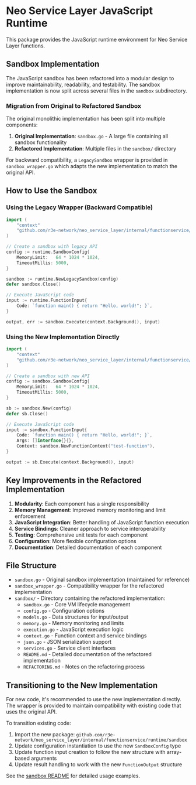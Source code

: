 # Neo Service Layer JavaScript Runtime

This package provides the JavaScript runtime environment for Neo Service Layer functions.

## Sandbox Implementation

The JavaScript sandbox has been refactored into a modular design to improve maintainability, readability, and testability. The sandbox implementation is now split across several files in the `sandbox` subdirectory.

### Migration from Original to Refactored Sandbox

The original monolithic implementation has been split into multiple components:

1. **Original Implementation**: `sandbox.go` - A large file containing all sandbox functionality
2. **Refactored Implementation**: Multiple files in the `sandbox/` directory

For backward compatibility, a `LegacySandbox` wrapper is provided in `sandbox_wrapper.go` which adapts the new implementation to match the original API.

## How to Use the Sandbox

### Using the Legacy Wrapper (Backward Compatible)

```go
import (
    "context"
    "github.com/r3e-network/neo_service_layer/internal/functionservice/runtime"
)

// Create a sandbox with legacy API
config := runtime.SandboxConfig{
    MemoryLimit:   64 * 1024 * 1024,
    TimeoutMillis: 5000,
}

sandbox := runtime.NewLegacySandbox(config)
defer sandbox.Close()

// Execute JavaScript code
input := runtime.FunctionInput{
    Code: `function main() { return "Hello, world!"; }`,
}

output, err := sandbox.Execute(context.Background(), input)
```

### Using the New Implementation Directly

```go
import (
    "context"
    "github.com/r3e-network/neo_service_layer/internal/functionservice/runtime/sandbox"
)

// Create a sandbox with new API
config := sandbox.SandboxConfig{
    MemoryLimit:   64 * 1024 * 1024,
    TimeoutMillis: 5000,
}

sb := sandbox.New(config)
defer sb.Close()

// Execute JavaScript code
input := sandbox.FunctionInput{
    Code: `function main() { return "Hello, world!"; }`,
    Args: []interface{}{},
    Context: sandbox.NewFunctionContext("test-function"),
}

output := sb.Execute(context.Background(), input)
```

## Key Improvements in the Refactored Implementation

1. **Modularity**: Each component has a single responsibility
2. **Memory Management**: Improved memory monitoring and limit enforcement
3. **JavaScript Integration**: Better handling of JavaScript function execution
4. **Service Bindings**: Cleaner approach to service interoperability
5. **Testing**: Comprehensive unit tests for each component
6. **Configuration**: More flexible configuration options
7. **Documentation**: Detailed documentation of each component

## File Structure

- `sandbox.go` - Original sandbox implementation (maintained for reference)
- `sandbox_wrapper.go` - Compatibility wrapper for the refactored implementation
- `sandbox/` - Directory containing the refactored implementation:
  - `sandbox.go` - Core VM lifecycle management
  - `config.go` - Configuration options
  - `models.go` - Data structures for input/output
  - `memory.go` - Memory monitoring and limits
  - `execution.go` - JavaScript execution logic
  - `context.go` - Function context and service bindings
  - `json.go` - JSON serialization support
  - `services.go` - Service client interfaces
  - `README.md` - Detailed documentation of the refactored implementation
  - `REFACTORING.md` - Notes on the refactoring process

## Transitioning to the New Implementation

For new code, it's recommended to use the new implementation directly. The wrapper is provided to maintain compatibility with existing code that uses the original API.

To transition existing code:

1. Import the new package: `github.com/r3e-network/neo_service_layer/internal/functionservice/runtime/sandbox`
2. Update configuration instantiation to use the new `SandboxConfig` type
3. Update function input creation to follow the new structure with array-based arguments
4. Update result handling to work with the new `FunctionOutput` structure

See the [sandbox README](/internal/functionservice/runtime/sandbox/README.md) for detailed usage examples. 